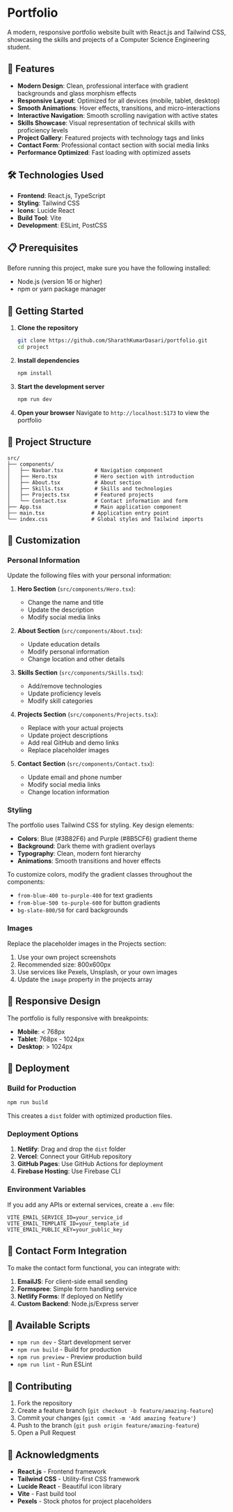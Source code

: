 # Portfolio

A modern, responsive portfolio website built with React.js and Tailwind CSS, showcasing the skills and projects of a Computer Science Engineering student.

## 🚀 Features

- **Modern Design**: Clean, professional interface with gradient backgrounds and glass morphism effects
- **Responsive Layout**: Optimized for all devices (mobile, tablet, desktop)
- **Smooth Animations**: Hover effects, transitions, and micro-interactions
- **Interactive Navigation**: Smooth scrolling navigation with active states
- **Skills Showcase**: Visual representation of technical skills with proficiency levels
- **Project Gallery**: Featured projects with technology tags and links
- **Contact Form**: Professional contact section with social media links
- **Performance Optimized**: Fast loading with optimized assets

## 🛠️ Technologies Used

- **Frontend**: React.js, TypeScript
- **Styling**: Tailwind CSS
- **Icons**: Lucide React
- **Build Tool**: Vite
- **Development**: ESLint, PostCSS

## 📋 Prerequisites

Before running this project, make sure you have the following installed:

- Node.js (version 16 or higher)
- npm or yarn package manager

## 🚀 Getting Started

1. **Clone the repository**
   ```bash
   git clone https://github.com/SharathKumarDasari/portfolio.git
   cd project
   ```

2. **Install dependencies**
   ```bash
   npm install
   ```

3. **Start the development server**
   ```bash
   npm run dev
   ```

4. **Open your browser**
   Navigate to `http://localhost:5173` to view the portfolio

## 📁 Project Structure

```
src/
├── components/
│   ├── Navbar.tsx          # Navigation component
│   ├── Hero.tsx            # Hero section with introduction
│   ├── About.tsx           # About section
│   ├── Skills.tsx          # Skills and technologies
│   ├── Projects.tsx        # Featured projects
│   └── Contact.tsx         # Contact information and form
├── App.tsx                 # Main application component
├── main.tsx               # Application entry point
└── index.css              # Global styles and Tailwind imports
```

## 🎨 Customization

### Personal Information

Update the following files with your personal information:

1. **Hero Section** (`src/components/Hero.tsx`):
   - Change the name and title
   - Update the description
   - Modify social media links

2. **About Section** (`src/components/About.tsx`):
   - Update education details
   - Modify personal information
   - Change location and other details

3. **Skills Section** (`src/components/Skills.tsx`):
   - Add/remove technologies
   - Update proficiency levels
   - Modify skill categories

4. **Projects Section** (`src/components/Projects.tsx`):
   - Replace with your actual projects
   - Update project descriptions
   - Add real GitHub and demo links
   - Replace placeholder images

5. **Contact Section** (`src/components/Contact.tsx`):
   - Update email and phone number
   - Modify social media links
   - Change location information

### Styling

The portfolio uses Tailwind CSS for styling. Key design elements:

- **Colors**: Blue (#3B82F6) and Purple (#8B5CF6) gradient theme
- **Background**: Dark theme with gradient overlays
- **Typography**: Clean, modern font hierarchy
- **Animations**: Smooth transitions and hover effects

To customize colors, modify the gradient classes throughout the components:
- `from-blue-400 to-purple-400` for text gradients
- `from-blue-500 to-purple-600` for button gradients
- `bg-slate-800/50` for card backgrounds

### Images

Replace the placeholder images in the Projects section:
1. Use your own project screenshots
2. Recommended size: 800x600px
3. Use services like Pexels, Unsplash, or your own images
4. Update the `image` property in the projects array

## 📱 Responsive Design

The portfolio is fully responsive with breakpoints:
- **Mobile**: < 768px
- **Tablet**: 768px - 1024px
- **Desktop**: > 1024px

## 🚀 Deployment

### Build for Production

```bash
npm run build
```

This creates a `dist` folder with optimized production files.

### Deployment Options

1. **Netlify**: Drag and drop the `dist` folder
2. **Vercel**: Connect your GitHub repository
3. **GitHub Pages**: Use GitHub Actions for deployment
4. **Firebase Hosting**: Use Firebase CLI

### Environment Variables

If you add any APIs or external services, create a `.env` file:

```env
VITE_EMAIL_SERVICE_ID=your_service_id
VITE_EMAIL_TEMPLATE_ID=your_template_id
VITE_EMAIL_PUBLIC_KEY=your_public_key
```

## 📧 Contact Form Integration

To make the contact form functional, you can integrate with:

1. **EmailJS**: For client-side email sending
2. **Formspree**: Simple form handling service
3. **Netlify Forms**: If deployed on Netlify
4. **Custom Backend**: Node.js/Express server

## 🔧 Available Scripts

- `npm run dev` - Start development server
- `npm run build` - Build for production
- `npm run preview` - Preview production build
- `npm run lint` - Run ESLint

## 🤝 Contributing

1. Fork the repository
2. Create a feature branch (`git checkout -b feature/amazing-feature`)
3. Commit your changes (`git commit -m 'Add amazing feature'`)
4. Push to the branch (`git push origin feature/amazing-feature`)
5. Open a Pull Request


## 🙏 Acknowledgments

- **React.js** - Frontend framework
- **Tailwind CSS** - Utility-first CSS framework
- **Lucide React** - Beautiful icon library
- **Vite** - Fast build tool
- **Pexels** - Stock photos for project placeholders


